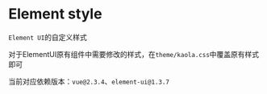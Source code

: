 # Element style

`Element UI`的自定义样式

对于ElementUI原有组件中需要修改的样式，在`theme/kaola.css`中覆盖原有样式即可

当前对应依赖版本：`vue@2.3.4`、`element-ui@1.3.7`
